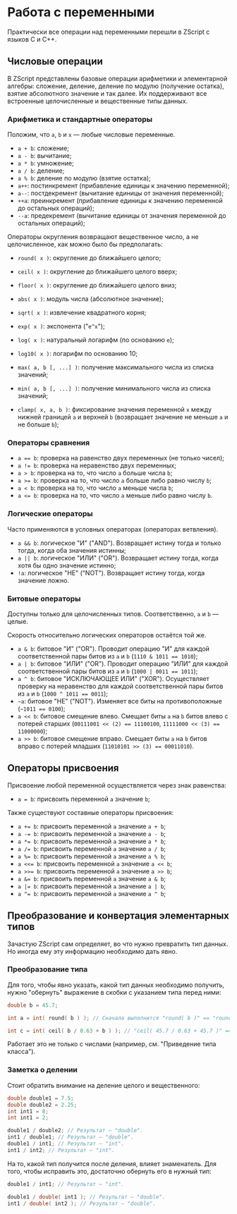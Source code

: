 # Работа с переменными

Практически все операции над переменными перешли в ZScript с языков C и C++.

## Числовые операции

В ZScript представлены базовые операции арифметики и элементарной алгебры: сложение, деление, деление по модулю (получение остатка), взятие абсолютного значение и так далее. Их поддерживают все встроенные целочисленные и вещественные типы данных.

### Арифметика и стандартные операторы

Положим, что `a`, `b` и `x` — любые числовые переменные.

* `a + b`: сложение;
* `a - b`: вычитание;
* `a * b`: умножение;
* `a / b`: деление;
* `a % b`: деление по модулю (взятие остатка);
* `a++`: постинкремент (прибавление единицы к значению переменной);
* `a--`: постдекремент (вычитание единицы от значения переменной);
* `++a`: преинкремент (прибавление единицы к значению переменной до остальных операций);
* `--a`: предекремент (вычитание единицы от значения переменной до остальных операций);

Операторы округления возвращают вещественное число, а не целочисленное, как можно было бы предполагать:

* `round( x )`: округление до ближайшего целого;
* `ceil( x )`: округление до ближайшего целого вверх;
* `floor( x )`: округление до ближайшего целого вниз;

* `abs( x )`: модуль числа (абсолютное значение);
* `sqrt( x )`: извлечение квадратного корня;
* `exp( x )`: экспонента ("`e^x`");
* `log( x )`: натуральный логарифм (по основанию `e`);
* `log10( x )`: логарифм по основанию 10;
* `max( a, b [, ...] )`: получение максимального числа из списка значений;
* `min( a, b [, ...] )`: получение минимального числа из списка значений;
* `clamp( x, a, b )`: фиксирование значения переменной `x` между нижней границей `a` и верхней `b` (возвращает значение не меньше `a` и не больше `b`);

### Операторы сравнения

* `a == b`: проверка на равенство двух переменных (не только чисел);
* `a != b`: проверка на неравенство двух переменных;
* `a > b`: проверка на то, что число `a` больше числа `b`;
* `a >= b`: проверка на то, что число `a` больше либо равно числу `b`;
* `a < b`: проверка на то, что число `a` меньше числа `b`;
* `a <= b`: проверка на то, что число `a` меньше либо равно числу `b`.

### Логические операторы

Часто применяются в условных операторах (операторах ветвления).

* `a && b`: логическое "И" ("AND"). Возвращает истину тогда и только тогда, когда оба значения истинны;
* `a || b`: логическое "ИЛИ" ("OR"). Возвращает истину тогда, когда хотя бы одно значение истинно;
* `!a`: логическое "НЕ" ("NOT"). Возвращает истину тогда, когда значение ложно.

### Битовые операторы

Доступны только для целочисленных типов. Соответственно, `a` и `b` — целые.

Скорость относительно логических операторов остаётся той же.

* `a & b`: битовое "И" ("OR"). Проводит операцию "И" для каждой соответственной пары битов из `a` и `b` (`1110 & 1011 == 1010`);
* `a | b`: битовое "ИЛИ" ("OR"). Проводит операцию "ИЛИ" для каждой соответственной пары битов из `a` и `b` (`1000 | 0011 == 1011`);
* `a ^ b`: битовое "ИСКЛЮЧАЮЩЕЕ ИЛИ" ("XOR"). Осуществляет проверку на неравенство для каждой соответственной пары битов из `a` и `b` (`1000 ^ 1011 == 0011`);
* `~a`: битовое "НЕ" ("NOT"). Изменяет все биты на противоположные (`~1011 == 0100`);
* `a << b`: битовое смещение влево. Смещает биты `a` на `b` битов влево с потерей старших (`00111001 << (2) == 11100100`, `11111000 << (3) == 11000000`);
* `a >> b`: битовое смещение вправо. Смещает биты `a` на `b` битов вправо с потерей младших (`11010101 >> (3) == 00011010`).



## Операторы присвоения

Присвоение любой переменной осуществляется через знак равенства:

* `a = b`: присвоить переменной `a` значение `b`;

Также существуют составные операторы присвоения:

* `a += b`: присвоить переменной `a` значение `a + b`;
* `a -= b`: присвоить переменной `a` значение `a - b`;
* `a *= b`: присвоить переменной `a` значение `a * b`;
* `a /= b`: присвоить переменной `a` значение `a / b`;
* `a %= b`: присвоить переменной `a` значение `a % b`;
* `a <<= b`: присвоить переменной `a` значение `a << b`;
* `a >>= b`: присвоить переменной `a` значение `a >> b`;
* `a &= b`: присвоить переменной `a` значение `a & b`;
* `a |= b`: присвоить переменной `a` значение `a | b`;
* `a ^= b`: присвоить переменной `a` значение `a ^ b`;


## Преобразование и конвертация элементарных типов

Зачастую ZScript сам определяет, во что нужно превратить тип данных. Но иногда ему эту информацию необходимо дать явно.

### Преобразование типа

Для того, чтобы явно указать, какой тип данных необходимо получить, нужно "обернуть" выражение в скобки с указанием типа перед ними:

```C
double b = 45.7;

int a = int( round( b ) ); // Сначала выполнится "round( b )" == "round( 45.7 )" == "46.0", затем — преобразование в целочисленное ("46").

int c = int( ceil( b / 0.63 + b ) ); // "ceil( 45.7 / 0.63 + 45.7 )" == "ceil( 72.5397 + 45.7 )" == "ceil( 118.2397 )" == "119.0". После приведения к целому получится "119".
```

Работает это не только с числами (например, см. "Приведение типа класса").

### Заметка о делении

Стоит обратить внимание на деление целого и вещественного:

```C
double double1 = 7.5;
double double2 = 2.25;
int int1 = 8;
int int1 = 2;

double1 / double2; // Результат — "double".
int1 / double1; // Результат — "double".
double1 / int1; // Результат — "int".
int1 / int2; // Результат — "int".
```

На то, какой тип получится после деления, влияет знаменатель. Для того, чтобы исправить это, достаточно обернуть его в нужный тип:

```C
double1 / int1; // Результат — "int".

double1 / double( int1 ); // Результат — "double".
int1 / double( int2 ); // Результат — "double".
```

